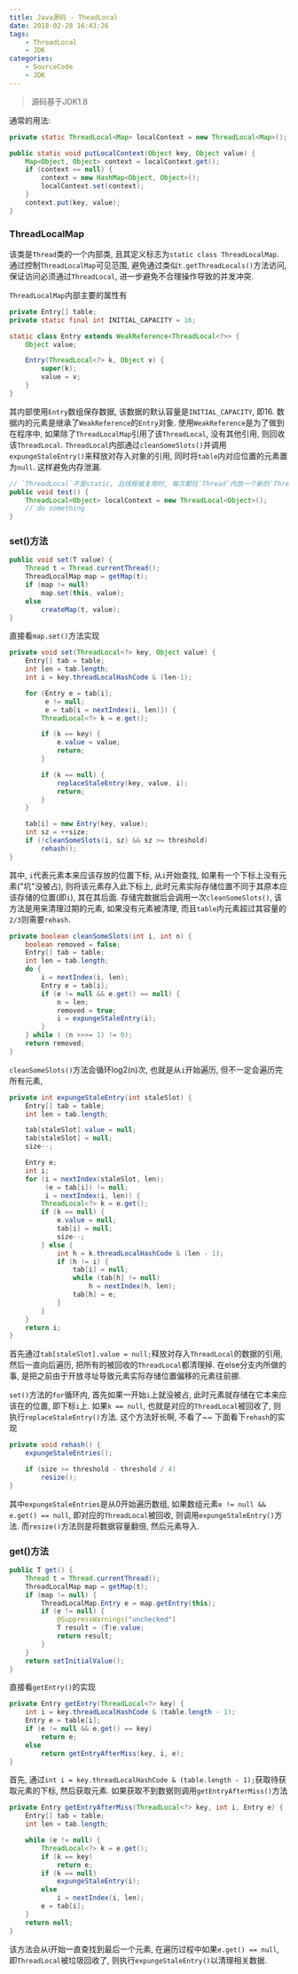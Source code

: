 ```yaml
---
title: Java源码 - TheadLocal
date: 2018-02-28 16:43:26
tags:
	- ThreadLocal
	- JDK
categories:
	- SourceCode
	- JDK
---
```


> 源码基于JDK1.8

通常的用法:

```java
private static ThreadLocal<Map> localContext = new ThreadLocal<Map>();

public static void putLocalContext(Object key, Object value) {
    Map<Object, Object> context = localContext.get();
    if (context == null) {
        context = new HashMap<Object, Object>();
        localContext.set(context);
    }
    context.put(key, value);
}
```
<!-- more -->
### ThreadLocalMap
该类是`Thread`类的一个内部类, 且其定义标志为`static class ThreadLocalMap`. 通过控制`ThreadLocalMap`可见范围, 避免通过类似`t.getThreadLocals()`方法访问, 保证访问必须通过`ThreadLocal`, 进一步避免不合理操作导致的并发冲突.

`ThreadLocalMap`内部主要的属性有

```java
private Entry[] table;
private static final int INITIAL_CAPACITY = 16;

static class Entry extends WeakReference<ThreadLocal<?>> {
    Object value;

    Entry(ThreadLocal<?> k, Object v) {
        super(k);
        value = v;
    }
}
```
其内部使用`Entry`数组保存数据, 该数据的默认容量是`INITIAL_CAPACITY`, 即16. 数据内的元素是继承了`WeakReference`的`Entry`对象. 
使用`WeakReference`是为了做到在程序中, 如果除了`ThreadLocalMap`引用了该`ThreadLocal`, 没有其他引用, 则回收该`ThreadLocal`. `ThreadLocal`内部通过`cleanSomeSlots()`并调用`expungeStaleEntry()`来释放对存入对象的引用, 同时将`table`内对应位置的元素置为`null`. 这样避免内存泄漏.
```java
// `ThreadLocal`不是static, 且线程被复用时, 每次都往`Thread`内放一个新的`ThreadLocal`, 如果不用`WeakReference`的话就会内存泄露
public void test() {
	ThreadLocal<Object> localContext = new ThreadLocal<Object>();
	// do something
}
```
### set()方法
```java
public void set(T value) {
    Thread t = Thread.currentThread();
    ThreadLocalMap map = getMap(t);
    if (map != null)
        map.set(this, value);
    else
        createMap(t, value);
}
```
直接看`map.set()`方法实现
```java
private void set(ThreadLocal<?> key, Object value) {
    Entry[] tab = table;
    int len = tab.length;
    int i = key.threadLocalHashCode & (len-1);

    for (Entry e = tab[i];
         e != null;
         e = tab[i = nextIndex(i, len)]) {
        ThreadLocal<?> k = e.get();

        if (k == key) {
            e.value = value;
            return;
        }

        if (k == null) {
            replaceStaleEntry(key, value, i);
            return;
        }
    }

    tab[i] = new Entry(key, value);
    int sz = ++size;
    if (!cleanSomeSlots(i, sz) && sz >= threshold)
        rehash();
}
```
其中, `i`代表元素本来应该存放的位置下标, 从`i`开始查找, 如果有一个下标上没有元素("坑"没被占), 则将该元素存入此下标上, 此时元素实际存储位置不同于其原本应该存储的位置(即`i`), 其在其后面. 
存储完数据后会调用一次`cleanSomeSlots()`, 该方法是用来清理过期的元素, 如果没有元素被清理, 而且`table`内元素超过其容量的`2/3`则需要`rehash`.
```java
private boolean cleanSomeSlots(int i, int n) {
    boolean removed = false;
    Entry[] tab = table;
    int len = tab.length;
    do {
        i = nextIndex(i, len);
        Entry e = tab[i];
        if (e != null && e.get() == null) {
            n = len;
            removed = true;
            i = expungeStaleEntry(i);
        }
    } while ( (n >>>= 1) != 0);
    return removed;
}
```
`cleanSomeSlots()`方法会循环log2(n)次, 也就是从`i`开始遍历, 但不一定会遍历完所有元素, 
```java
private int expungeStaleEntry(int staleSlot) {
    Entry[] tab = table;
    int len = tab.length;

    tab[staleSlot].value = null;
    tab[staleSlot] = null;
    size--;

    Entry e;
    int i;
    for (i = nextIndex(staleSlot, len);
         (e = tab[i]) != null;
         i = nextIndex(i, len)) {
        ThreadLocal<?> k = e.get();
        if (k == null) {
            e.value = null;
            tab[i] = null;
            size--;
        } else {
            int h = k.threadLocalHashCode & (len - 1);
            if (h != i) {
                tab[i] = null;
                while (tab[h] != null)
                    h = nextIndex(h, len);
                tab[h] = e;
            }
        }
    }
    return i;
}
```
首先通过`tab[staleSlot].value = null;`释放对存入`ThreadLocal`的数据的引用, 然后一直向后遍历, 把所有的被回收的`ThreadLocal`都清理掉. 在else分支内所做的事, 是把之前由于开放寻址导致元素实际存储位置偏移的元素往前挪.

`set()`方法的`for`循环内, 首先如果一开始`i`上就没被占, 此时元素就存储在它本来应该在的位置, 即下标`i`上. 如果`k == null`, 也就是对应的`ThreadLocal`被回收了, 则执行`replaceStaleEntry()`方法. 这个方法好长啊, 不看了~~
下面看下`rehash`的实现
```java
private void rehash() {
    expungeStaleEntries();

    if (size >= threshold - threshold / 4)
        resize();
}
```
其中`expungeStaleEntries`是从0开始遍历数组, 如果数组元素`e != null && e.get() == null`, 即对应的`ThreadLocal`被回收, 则调用`expungeStaleEntry()`方法.
而`resize()`方法则是将数据容量翻倍, 然后元素导入.


### get()方法
```java
public T get() {
    Thread t = Thread.currentThread();
    ThreadLocalMap map = getMap(t);
    if (map != null) {
        ThreadLocalMap.Entry e = map.getEntry(this);
        if (e != null) {
            @SuppressWarnings("unchecked")
            T result = (T)e.value;
            return result;
        }
    }
    return setInitialValue();
}
```
直接看`getEntry()`的实现
```java
private Entry getEntry(ThreadLocal<?> key) {
    int i = key.threadLocalHashCode & (table.length - 1);
    Entry e = table[i];
    if (e != null && e.get() == key)
        return e;
    else
        return getEntryAfterMiss(key, i, e);
}
```
首先, 通过`int i = key.threadLocalHashCode & (table.length - 1);`获取待获取元素的下标, 然后获取元素. 
如果获取不到数据则调用`getEntryAfterMiss()`方法
```java
private Entry getEntryAfterMiss(ThreadLocal<?> key, int i, Entry e) {
    Entry[] tab = table;
    int len = tab.length;

    while (e != null) {
        ThreadLocal<?> k = e.get();
        if (k == key)
            return e;
        if (k == null)
            expungeStaleEntry(i);
        else
            i = nextIndex(i, len);
        e = tab[i];
    }
    return null;
}
```
该方法会从i开始一直查找到最后一个元素, 在遍历过程中如果`e.get() == null`, 即`ThreadLocal`被垃圾回收了, 则执行`expungeStaleEntry()`以清理相关数据.
